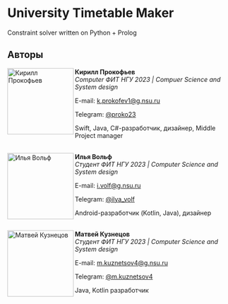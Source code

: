 # University Timetable Maker
Constraint solver written on Python + Prolog

## Авторы

<img src="https://habrastorage.org/webt/xn/wq/r_/xnwqr_c12neoliwun446oljbewq.png" alt="Кирилл Прокофьев" align="left" width="150"/>

**Кирилл Прокофьев**  
*Computer ФИТ НГУ 2023 | Compuer Science and System design*  

E-mail:  k.prokofev1@g.nsu.ru

Telegram: [@proko23](https://t.me/proko23)

Swift, Java, C#-разработчик, дизайнер, Middle Project manager

<br><img src="https://github.com/IlyaVolf/University-Timetable/assets/70796651/354a3a58-1972-4acc-913a-118bb69d3f51?size=200x200&quality=96&crop=0,55,746,746&ava=1" alt="Илья Вольф" align="left" width="150"/>
**Илья Вольф**  
*Студент ФИТ НГУ 2023 | 
Computer Science and System design*  

E-mail: i.volf@g.nsu.ru 

Telegram: [@ilya_volf](https://t.me/Ilya_Volf)

Android-разработчик (Kotlin, Java), дизайнер

<br><img src="https://sun4-15.userapi.com/s/v1/ig2/FjWJi_Zm2Q3KZD-iwuhTudUT7xb8osoibdgorp-PauS_Lc7JRbU65f7EXz6pXSFoQrDC3AsqxShkPUdbiTom3Ois.jpg?size=200x200&quality=96&crop=305,10,500,500&ava=1" alt="Матвей Кузнецов" align="left" width="150"/>
**Матвей Кузнецов**  
*Студент ФИТ НГУ 2023 | 
Computer Science and System design*  

E-mail: m.kuznetsov4@g.nsu.ru 

Telegram: [@m.kuznetsov4](https://t.me/m.kuznetsov4)

Java, Kotlin разработчик
